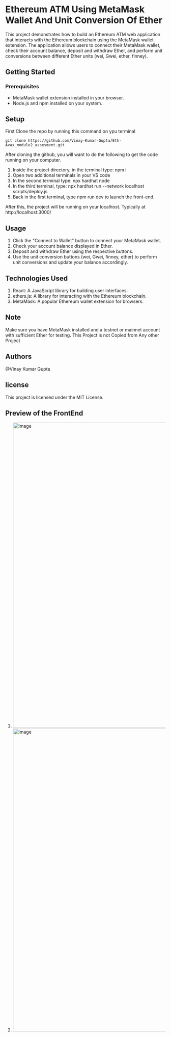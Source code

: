 
# Ethereum ATM Using MetaMask Wallet And Unit Conversion Of Ether

This project demonstrates how to build an Ethereum ATM web application that interacts with the Ethereum blockchain using the MetaMask wallet extension. The application allows users to connect their MetaMask wallet, check their account balance, deposit and withdraw Ether, and perform unit conversions between different Ether units (wei, Gwei, ether, finney).

## Getting Started

### Prerequisites

- MetaMask wallet extension installed in your browser.
- Node.js and npm installed on your system.
  
## Setup
First Clone the repo by running this command on ypu terminal
```Terminal
git clone https://github.com/Vinay-Kumar-Gupta/Eth-Avax_module2_assesment.git
```

After cloning the github, you will want to do the following to get the code running on your computer.

1. Inside the project directory, in the terminal type: npm i
2. Open two additional terminals in your VS code
3. In the second terminal type: npx hardhat node
4. In the third terminal, type: npx hardhat run --network localhost scripts/deploy.js
5. Back in the first terminal, type npm run dev to launch the front-end.

After this, the project will be running on your localhost. 
Typically at http://localhost:3000/

## Usage

1. Click the "Connect to Wallet" button to connect your MetaMask wallet.
2. Check your account balance displayed in Ether.
3. Deposit and withdraw Ether using the respective buttons.
4. Use the unit conversion buttons (wei, Gwei, finney, ether) to perform unit conversions and update your balance accordingly.

## Technologies Used

1. React: A JavaScript library for building user interfaces.
2. ethers.js: A library for interacting with the Ethereum blockchain.
3. MetaMask: A popular Ethereum wallet extension for browsers.

## Note
Make sure you have MetaMask installed and a testnet or mainnet account with sufficient Ether for testing.
This Project is not Copied from Any other Project

## Authors
@Vinay Kumar Gupta

## license
This project is licensed under the MIT License.

## Preview of the FrontEnd
1. <img width="957" alt="image" src="https://github.com/Vinay-Kumar-Gupta/Eth-Avax_module2_assesment/assets/108336700/93c97930-6e68-4efd-9a87-f5bdb93ecc5d">

2. <img width="951" alt="image" src="https://github.com/Vinay-Kumar-Gupta/Eth-Avax_module2_assesment/assets/108336700/19aaca90-bc85-4f79-84ba-bb92a2e52e84">





